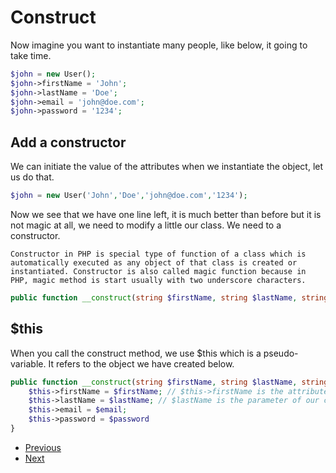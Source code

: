 # Construct

Now imagine you want to instantiate many people, like below, it going to take time.

```php
$john = new User();
$john->firstName = 'John';
$john->lastName = 'Doe';
$john->email = 'john@doe.com';
$john->password = '1234';
```

## Add a constructor 

We can initiate the value of the attributes when we instantiate the object, let us do that.

```php
$john = new User('John','Doe','john@doe.com','1234');
```

Now we see that we have one line left, it is much better than before but it is not magic at all, we need to modify a little our class.
We need to a constructor.

`Constructor in PHP is special type of function of a class which is automatically executed as any object of that class is created or instantiated. Constructor is also called magic function because in PHP, magic method is start usually with two underscore characters.`


```php
public function __construct(string $firstName, string $lastName, string $email, string $password);
```

## $this 

When you call the construct method, we use $this which is a pseudo-variable. It refers to the object we have created below.

```php
public function __construct(string $firstName, string $lastName, string $email, string $password){
    $this->firstName = $firstName; // $this->firstName is the attribute we have declared in our class 
    $this->lastName = $lastName; // $lastName is the parameter of our construct method
    $this->email = $email;
    $this->password = $password
}
```

- [Previous](../01.Introduction/readme.md)
- [Next](../03.methods/readme.md)